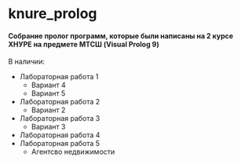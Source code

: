 ﻿# knure_prolog
#### Собрание пролог программ, которые были написаны на 2 курсе ХНУРЕ на предмете МТСШ (Visual Prolog 9)
В наличии:
- Лабораторная работа 1
    - Вариант 4
    - Вариант 5
- Лабораторная работа 2
    - Вариант 2
- Лабораторная работа 3
    - Вариант 3
- Лабораторная работа 4
- Лабораторная работа 5
    - Агентсво недвижимости